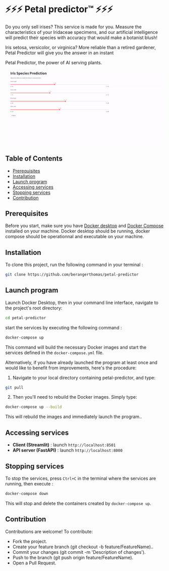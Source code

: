 # ⚡⚡⚡ Petal predictor™ ⚡⚡⚡

Do you only sell irises? This service is made for you. Measure the characteristics of your Iridaceae specimens, and our artificial intelligence will predict their species with accuracy that would make a botanist blush!

Iris setosa, versicolor, or virginica? More reliable than a retired gardener, Petal Predictor will give you the answer in an instant

Petal Predictor, the power of AI serving plants.

![demo](.github/demo.gif)
## Table of Contents

- [Prerequisites](#Prerequisites)
- [Installation](#Installation)
- [Launch program](#Launch-program)
- [Accessing services](#Accessing-services)
- [Stopping services](#Stopping-services)
- [Contribution](#contribution)

## Prerequisites

Before you start, make sure you have [Docker desktop](https://docs.docker.com/get-started/get-docker/) and [Docker Compose](https://docs.docker.com/compose/install/) installed on your machine. Docker desktop should be running, docker compose should be operationnal and executable on your machine.

## Installation

To clone this project, run the following command in your terminal :

```bash
git clone https://github.com/berangerthomas/petal-predictor
```

## Launch program

Launch Docker Desktop, then in your command line interface, navigate to the project's root directory:
```bash
cd petal-predictor
```

start the services by executing the following command :
```bash
docker-compose up
```

This command will build the necessary Docker images and start the services defined in the `docker-compose.yml` file.


Alternatively, if you have already launched the program at least once and would like to benefit from improvements, here's the procedure:

1. Navigate to your local directory containing petal-predictor, and type:
```bash
git pull
```

2. Then you'll need to rebuild the Docker images. Simply type:
```bash
docker-compose up --build
```

This will rebuild the images and immediately launch the program..


## Accessing services

- **Client (Streamlit)** : launch `http://localhost:8501`
- **API server (FastAPI)** : launch `http://localhost:8000`

## Stopping services

To stop the services, press `Ctrl+C` in the terminal where the services are running, then execute :

```bash
docker-compose down
```

This will stop and delete the containers created by `docker-compose up`.

## Contribution

Contributions are welcome! To contribute:
- Fork the project.
- Create your feature branch (git checkout -b feature/FeatureName)..
- Commit your changes (git commit -m 'Description of changes').
- Push to the branch (git push origin feature/FeatureName).
- Open a Pull Request.
